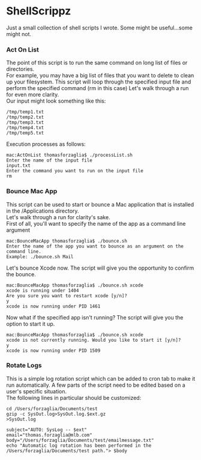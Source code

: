 ShellScrippz
============

Just a small collection of shell scripts I wrote. Some might be useful...some might not.

### Act On List 
The point of this script is to run the same command on long list of files or directories.  
For example, you may have a big list of files that you want to delete to clean up your filesystem. This script will loop through the specified input file and perform the specified command (rm in this case)
Let's walk through a run for even more clarity.    
Our input might look something like this:
```
/tmp/temp1.txt
/tmp/temp2.txt
/tmp/temp3.txt
/tmp/temp4.txt
/tmp/temp5.txt
```
Execution processes as follows:
```
mac:ActOnList thomasforzaglia$ ./processList.sh 
Enter the name of the input file
input.txt
Enter the command you want to run on the input file
rm
```

### Bounce Mac App
This script can be used to start or bounce a Mac application that is installed in the /Applications directory.   
Let's walk through a run for clarity's sake.     
First of all, you'll want to specify the name of the app as a command line argument
```
mac:BounceMacApp thomasforzaglia$ ./bounce.sh 
Enter the name of the app you want to bounce as an argument on the command line.
Example: ./bounce.sh Mail
```
Let's bounce Xcode now. The script will give you the opportunity to confirm the bounce.
```
mac:BounceMacApp thomasforzaglia$ ./bounce.sh xcode
xcode is running under 1404
Are you sure you want to restart xcode [y/n]?
y
xcode is now running under PID 1461
```
Now what if the specified app isn't running? The script will give you the option to start it up.
```
mac:BounceMacApp thomasforzaglia$ ./bounce.sh xcode
xcode is not currently running. Would you like to start it [y/n]?
y
xcode is now running under PID 1509
```

### Rotate Logs
This is a simple log rotation script which can be added to cron tab to make it run automatically. A few parts of the script need to be edited based on a user's specific situation.     
The following lines in particular should be customized:
```
cd /Users/forzaglia/Documents/test
gzip -c SysOut.log>SysOut.log.$ext.gz
>SysOut.log

subject="AUTO: SysLog -- $ext"
email="thomas.forzaglia@mlb.com"
body="/Users/forzaglia/Documents/test/emailmessage.txt"
echo "Automatic log rotation has been performed in the /Users/forzaglia/Documents/test path."> $body
```
